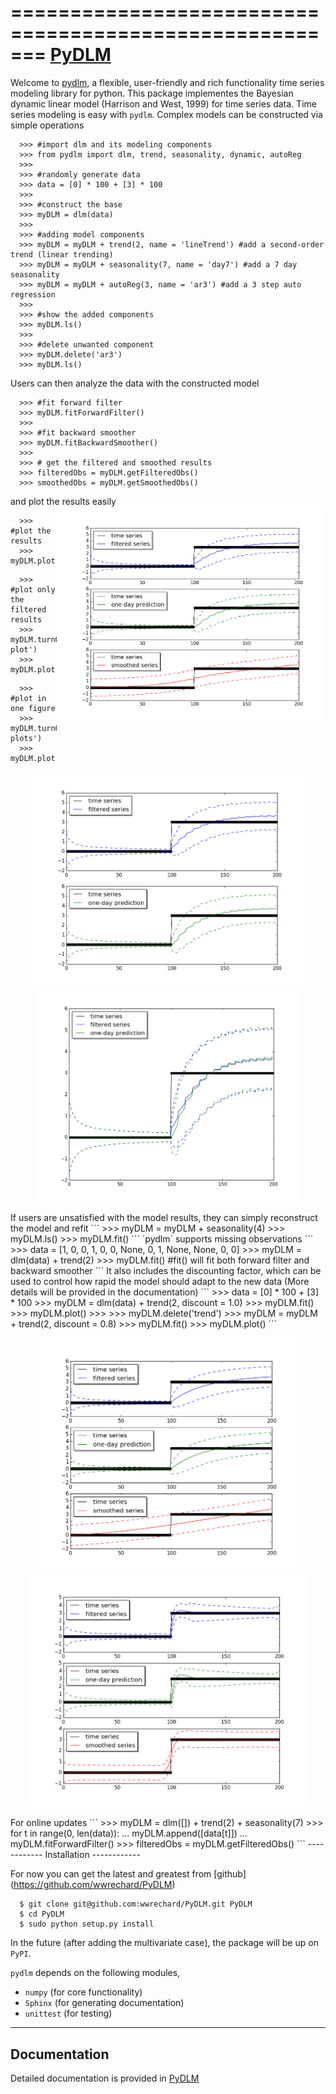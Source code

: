 =======================================================
[PyDLM](https://pydlm.github.io/)
=======================================================

Welcome to [pydlm](https://pydlm.github.io/), a flexible, user-friendly and rich functionality time series modeling library for python. This package implementes the Bayesian dynamic linear model (Harrison and West, 1999) for time series data. Time series modeling is easy with `pydlm`. Complex models can be constructed via simple operations
```
  >>> #import dlm and its modeling components
  >>> from pydlm import dlm, trend, seasonality, dynamic, autoReg
  >>>
  >>> #randomly generate data
  >>> data = [0] * 100 + [3] * 100
  >>>
  >>> #construct the base
  >>> myDLM = dlm(data)  
  >>>
  >>> #adding model components
  >>> myDLM = myDLM + trend(2, name = 'lineTrend') #add a second-order trend (linear trending)
  >>> myDLM = myDLM + seasonality(7, name = 'day7') #add a 7 day seasonality
  >>> myDLM = myDLM + autoReg(3, name = 'ar3') #add a 3 step auto regression
  >>>
  >>> #show the added components
  >>> myDLM.ls()
  >>>
  >>> #delete unwanted component
  >>> myDLM.delete('ar3')
  >>> myDLM.ls()
```
Users can then analyze the data with the constructed model
```
  >>> #fit forward filter
  >>> myDLM.fitForwardFilter()
  >>>
  >>> #fit backward smoother
  >>> myDLM.fitBackwardSmoother()
  >>>
  >>> # get the filtered and smoothed results
  >>> filteredObs = myDLM.getFilteredObs()
  >>> smoothedObs = myDLM.getSmoothedObs()
```

and plot the results easily
<img align="right" src="/doc/source/img/readmePlot1.png" width="430"/>
```
  >>> #plot the results
  >>> myDLM.plot()
```
```
  >>> #plot only the filtered results
  >>> myDLM.turnOff('smoothed plot')
  >>> myDLM.plot()
```
```
  >>> #plot in one figure
  >>> myDLM.turnOff('multiple plots')
  >>> myDLM.plot()
```
<p align="center">
<img src="/doc/source/img/readmePlot2.png" width="435"/>
<img src="/doc/source/img/readmePlot3.png" width="422"/>
</p>
If users are unsatisfied with the model results, they can simply reconstruct the model and refit
```
  >>> myDLM = myDLM + seasonality(4)
  >>> myDLM.ls()
  >>> myDLM.fit()
```
`pydlm` supports missing observations
```
  >>> data = [1, 0, 0, 1, 0, 0, None, 0, 1, None, None, 0, 0]
  >>> myDLM = dlm(data) + trend(2)
  >>> myDLM.fit() #fit() will fit both forward filter and backward smoother
```
It also includes the discounting factor, which can be used to control how rapid the model should adapt to the new data (More details will be provided in the documentation)
```
  >>> data = [0] * 100 + [3] * 100
  >>> myDLM = dlm(data) + trend(2, discount = 1.0)
  >>> myDLM.fit()
  >>> myDLM.plot()
  >>>
  >>> myDLM.delete('trend')
  >>> myDLM = myDLM + trend(2, discount = 0.8)
  >>> myDLM.fit()
  >>> myDLM.plot()
```
<p align="center">
<img src="/doc/source/img/readmePlot4.png" width="416"/>
<img src="/doc/source/img/readmePlot5.png" width="446"/>
</p>
For online updates
```
  >>> myDLM = dlm([]) + trend(2) + seasonality(7)
  >>> for t in range(0, len(data)):
  ...     myDLM.append([data[t]])
  ...     myDLM.fitForwardFilter()
  >>> filteredObs = myDLM.getFilteredObs()
```  
------------
Installation
------------

For now you can get the latest and greatest from [github]
(https://github.com/wwrechard/PyDLM)

      $ git clone git@github.com:wwrechard/PyDLM.git PyDLM
      $ cd PyDLM
      $ sudo python setup.py install

In the future (after adding the multivariate case), the package will
be up on `PyPI`. 

`pydlm` depends on the following modules,

* `numpy`     (for core functionality)
* `Sphinx`    (for generating documentation)
* `unittest`  (for testing)

-------------
Documentation
-------------
Detailed documentation is provided in [PyDLM](https://pydlm.github.io/)
